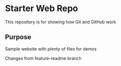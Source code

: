 # Starter Web Repo

This repository is for showing how Git and GitHub work

## Purpose

Sample website with plenty of files for demos

Changes from feature-readme branch